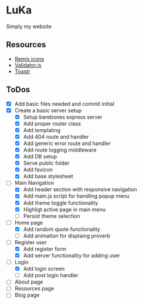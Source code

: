 # LuKa

Simply my website

## Resources

- [Remix icons](https://remixicon.com/)
- [Validator.js](https://github.com/validatorjs/validator.js/)
- [Toastr](https://github.com/CodeSeven/toastr)

## ToDos

- [x] Add basic files needed and commit initial
- [x] Create a basic server setup
  - [x] Setup barebones express server
  - [x] Add proper router class
  - [x] Add templating
  - [x] Add 404 route and handler
  - [x] Add generic error route and handler
  - [x] Add route logging middleware
  - [x] Add DB setup
  - [x] Serve public folder
  - [x] Add favicon
  - [x] Add base stylesheet
- [ ] Main Navigation
  - [x] Add header section with responsive navigation
  - [x] Add main.js script for handling popup menu
  - [x] Add theme toggle functionality
  - [x] Highligt active page in main menu
  - [ ] Persist theme selection
- [ ] Home page
  - [x] Add random quote functionality
  - [ ] Add animation for displaing proverb
- [ ] Register user
  - [x] Add register form
  - [x] Add server functionality for adding user
- [ ] Login
  - [x] Add login screen
  - [ ] Add post login handler
- [ ] About page
- [ ] Resources page
- [ ] Blog page